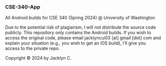 ### CSE-340-App

All Android builds for CSE 340 (Spring 2024) @ University of Washington

Due to the potential risk of plagiarism, I will not distribute the source code publicly. This repository only contains the Android builds. If you wish to access the original code, please email jacklyncui03 [at] gmail [dot] com and explain your situation (e.g., you wish to get an iOS build), I'll give you access to the private repo.

Copyright ©️ 2024 by Jacklyn C.